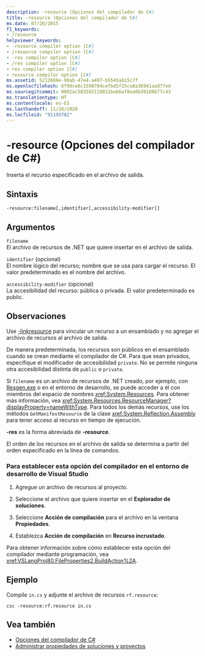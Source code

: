 ```yaml
---
description: -resource (Opciones del compilador de C#)
title: -resource (Opciones del compilador de C#)
ms.date: 07/20/2015
f1_keywords:
- /resource
helpviewer_keywords:
- -resource compiler option [C#]
- /resource compiler option [C#]
- -res compiler option [C#]
- /res compiler option [C#]
- res compiler option [C#]
- resource compiler option [C#]
ms.assetid: 5212666e-98ab-47e4-a497-b5545ab15c7f
ms.openlocfilehash: 6f90ce6c1590784cefbd5f15ca8a36941aad77ed
ms.sourcegitcommit: 0802ac583585110022beb6af8ea0b39188b77c43
ms.translationtype: HT
ms.contentlocale: es-ES
ms.lasthandoff: 11/26/2020
ms.locfileid: "91193782"
---
```

# <a name="-resource-c-compiler-options"></a>-resource (Opciones del compilador de C#)

Inserta el recurso especificado en el archivo de salida.  
  
## <a name="syntax"></a>Sintaxis  
  
```console  
-resource:filename[,identifier[,accessibility-modifier]]  
```  
  
## <a name="arguments"></a>Argumentos  

 `filename`  
 El archivo de recursos de .NET que quiere insertar en el archivo de salida.  
  
 `identifier` (opcional)  
 El nombre lógico del recurso; nombre que se usa para cargar el recurso. El valor predeterminado es el nombre del archivo.  
  
 `accessibility-modifier` (opcional)  
 La accesibilidad del recurso: pública o privada. El valor predeterminado es public.  
  
## <a name="remarks"></a>Observaciones  

 Use [-linkresource](./linkresource-compiler-option.md) para vincular un recurso a un ensamblado y no agregar el archivo de recursos al archivo de salida.  
  
 De manera predeterminada, los recursos son públicos en el ensamblado cuando se crean mediante el compilador de C#. Para que sean privados, especifique el modificador de accesibilidad `private`. No se permite ninguna otra accesibilidad distinta de `public` o `private`.  
  
 Si `filename` es un archivo de recursos de .NET creado, por ejemplo, con [Resgen.exe](../../../framework/tools/resgen-exe-resource-file-generator.md) o en el entorno de desarrollo, se puede acceder a él con miembros del espacio de nombres <xref:System.Resources>. Para obtener más información, vea <xref:System.Resources.ResourceManager?displayProperty=nameWithType>. Para todos los demás recursos, use los métodos `GetManifestResource` de la clase <xref:System.Reflection.Assembly> para tener acceso al recurso en tiempo de ejecución.  
  
 **-res** es la forma abreviada de **-resource**.  
  
 El orden de los recursos en el archivo de salida se determina a partir del orden especificado en la línea de comandos.  
  
### <a name="to-set-this-compiler-option-in-the-visual-studio-development-environment"></a>Para establecer esta opción del compilador en el entorno de desarrollo de Visual Studio  
  
1. Agregue un archivo de recursos al proyecto.  
  
2. Seleccione el archivo que quiere insertar en el **Explorador de soluciones**.  
  
3. Seleccione **Acción de compilación** para el archivo en la ventana **Propiedades**.  
  
4. Establezca **Acción de compilación** en **Recurso incrustado**.  
  
 Para obtener información sobre cómo establecer esta opción del compilador mediante programación, vea <xref:VSLangProj80.FileProperties2.BuildAction%2A>.  
  
## <a name="example"></a>Ejemplo  

 Compile `in.cs` y adjunte el archivo de recursos `rf.resource`:  
  
```console  
csc -resource:rf.resource in.cs  
```  
  
## <a name="see-also"></a>Vea también

- [Opciones del compilador de C#](./index.md)
- [Administrar propiedades de soluciones y proyectos](/visualstudio/ide/managing-project-and-solution-properties)
